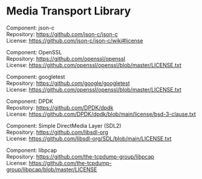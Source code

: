 # Media Transport Library

Component: json-c</br>
Repository: <https://github.com/json-c/json-c></br>
License: <https://github.com/json-c/json-c/wiki#license>

Component: OpenSSL</br>
Repository: <https://github.com/openssl/openssl></br>
License: <https://github.com/openssl/openssl/blob/master/LICENSE.txt>

Component: googletest</br>
Repository: <https://github.com/google/googletest></br>
License: <https://github.com/openssl/openssl/blob/master/LICENSE.txt>

Component: DPDK</br>
Repository: <https://github.com/DPDK/dpdk></br>
License: <https://github.com/DPDK/dpdk/blob/main/license/bsd-3-clause.txt>

Component: Simple DirectMedia Layer (SDL2)</br>
Repository: <https://github.com/libsdl-org></br>
License: <https://github.com/libsdl-org/SDL/blob/main/LICENSE.txt>

Component: libpcap</br>
Repository: <https://github.com/the-tcpdump-group/libpcap></br>
License: <https://github.com/the-tcpdump-group/libpcap/blob/master/LICENSE>

